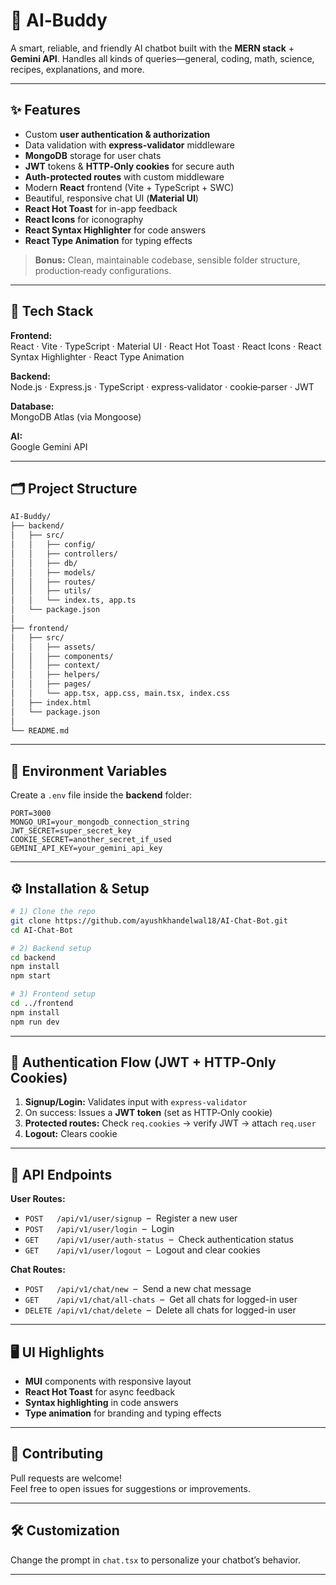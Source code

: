 # 🤖 AI‑Buddy

A smart, reliable, and friendly AI chatbot built with the **MERN stack** + **Gemini API**. Handles all kinds of queries—general, coding, math, science, recipes, explanations, and more.

---

## ✨ Features

- Custom **user authentication & authorization**
- Data validation with **express-validator** middleware
- **MongoDB** storage for user chats
- **JWT** tokens & **HTTP‑Only cookies** for secure auth
- **Auth-protected routes** with custom middleware
- Modern **React** frontend (Vite + TypeScript + SWC)
- Beautiful, responsive chat UI (**Material UI**)
- **React Hot Toast** for in-app feedback
- **React Icons** for iconography
- **React Syntax Highlighter** for code answers
- **React Type Animation** for typing effects

> **Bonus:** Clean, maintainable codebase, sensible folder structure, production‑ready configurations.

---

## 🧰 Tech Stack

**Frontend:**  
React · Vite · TypeScript · Material UI · React Hot Toast · React Icons · React Syntax Highlighter · React Type Animation

**Backend:**  
Node.js · Express.js · TypeScript · express‑validator · cookie‑parser · JWT

**Database:**  
MongoDB Atlas (via Mongoose)

**AI:**  
Google Gemini API

---

## 🗂️ Project Structure

```bash
AI-Buddy/
├── backend/
│   ├── src/
│   │   ├── config/
│   │   ├── controllers/
│   │   ├── db/
│   │   ├── models/
│   │   ├── routes/
│   │   ├── utils/
│   │   └── index.ts, app.ts
│   └── package.json
│
├── frontend/
│   ├── src/
│   │   ├── assets/
│   │   ├── components/
│   │   ├── context/
│   │   ├── helpers/
│   │   ├── pages/
│   │   └── app.tsx, app.css, main.tsx, index.css
│   ├── index.html
│   └── package.json
│
└── README.md
```

---

## 🔐 Environment Variables

Create a `.env` file inside the **backend** folder:

```env
PORT=3000
MONGO_URI=your_mongodb_connection_string
JWT_SECRET=super_secret_key
COOKIE_SECRET=another_secret_if_used
GEMINI_API_KEY=your_gemini_api_key
```

---

## ⚙️ Installation & Setup

```bash
# 1) Clone the repo
git clone https://github.com/ayushkhandelwal18/AI-Chat-Bot.git
cd AI-Chat-Bot

# 2) Backend setup
cd backend
npm install
npm start

# 3) Frontend setup
cd ../frontend
npm install
npm run dev
```

---

## 🔑 Authentication Flow (JWT + HTTP‑Only Cookies)

1. **Signup/Login:** Validates input with `express-validator`
2. On success: Issues a **JWT token** (set as HTTP‑Only cookie)
3. **Protected routes:** Check `req.cookies` → verify JWT → attach `req.user`
4. **Logout:** Clears cookie

---

## 🧪 API Endpoints 

**User Routes:**
- `POST   /api/v1/user/signup` &nbsp;–&nbsp; Register a new user
- `POST   /api/v1/user/login` &nbsp;–&nbsp; Login
- `GET    /api/v1/user/auth-status` &nbsp;–&nbsp; Check authentication status
- `GET    /api/v1/user/logout` &nbsp;–&nbsp; Logout and clear cookies

**Chat Routes:**
- `POST   /api/v1/chat/new` &nbsp;–&nbsp; Send a new chat message
- `GET    /api/v1/chat/all-chats` &nbsp;–&nbsp; Get all chats for logged-in user
- `DELETE /api/v1/chat/delete` &nbsp;–&nbsp; Delete all chats for logged-in user

---

## 🖥️ UI Highlights

- **MUI** components with responsive layout
- **React Hot Toast** for async feedback
- **Syntax highlighting** in code answers
- **Type animation** for branding and typing effects

---

## 🤝 Contributing

Pull requests are welcome!  
Feel free to open issues for suggestions or improvements.

---

## 🛠️ Customization

Change the prompt in `chat.tsx` to personalize your chatbot’s behavior.

---
